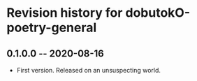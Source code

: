 # Revision history for dobutokO-poetry-general

## 0.1.0.0 -- 2020-08-16

* First version. Released on an unsuspecting world.

